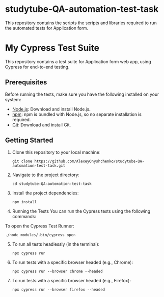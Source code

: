 # studytube-QA-automation-test-task
This repository contains the scripts the scripts and libraries required to run the automated tests for Application form.

# My Cypress Test Suite

This repository contains a test suite for Application form web app, using Cypress for end-to-end testing.

## Prerequisites

Before running the tests, make sure you have the following installed on your system:

- [Node.js](https://nodejs.org/): Download and install Node.js.
- [npm](https://www.npmjs.com/): npm is bundled with Node.js, so no separate installation is required.
- [Git](https://git-scm.com/): Download and install Git.

## Getting Started

1. Clone this repository to your local machine:

   ```git clone https://github.com/AlexeyOnyshchenko/studytube-QA-automation-test-task.git```
2. Navigate to the project directory:

   ```cd studytube-QA-automation-test-task```

3. Install the project dependencies:

   ```npm install```

4. Running the Tests
You can run the Cypress tests using the following commands:

To open the Cypress Test Runner:

   ```./node_modules/.bin/cypress open```

5. To run all tests headlessly (in the terminal):

   ```npx cypress run```

6. To run tests with a specific browser headed (e.g., Chrome):

   ```npx cypress run --browser chrome --headed```

7. To run tests with a specific browser headed (e.g., Firefox):

   ```npx cypress run --browser firefox --headed```
